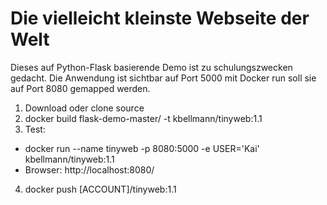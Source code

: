 # Die vielleicht kleinste Webseite der Welt

Dieses auf Python-Flask basierende Demo ist zu schulungszwecken gedacht.
Die Anwendung ist sichtbar auf Port 5000 mit Docker run soll sie auf Port 8080 gemapped werden.

1. Download oder clone source
2. docker build flask-demo-master/ -t kbellmann/tinyweb:1.1
3. Test:
- docker run --name tinyweb -p 8080:5000 -e USER='Kai' kbellmann/tinyweb:1.1
- Browser: http://localhost:8080/
4. docker push [ACCOUNT]/tinyweb:1.1
